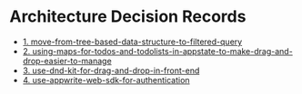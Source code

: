 # Architecture Decision Records

* [1. move-from-tree-based-data-structure-to-filtered-query](0001-move-from-tree-based-data-structure-to-filtered-query.md)
* [2. using-maps-for-todos-and-todolists-in-appstate-to-make-drag-and-drop-easier-to-manage](0002-using-maps-for-todos-and-todolists-in-appstate-to-make-drag-and-drop-easier-to-manage.md)
* [3. use-dnd-kit-for-drag-and-drop-in-front-end](0003-use-dnd-kit-for-drag-and-drop-in-front-end.md)
* [4. use-appwrite-web-sdk-for-authentication](0004-use-appwrite-web-sdk-for-authentication.md)
